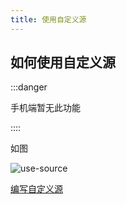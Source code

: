 ```yaml
---
title: 使用自定义源
---
```


## 如何使用自定义源

:::danger

手机端暂无此功能

::::

如图

![use-source](https://i3.mjj.rip/2023/07/11/460878f1210a9616f8879396982bbd87.png)

[编写自定义源](./custom-source)
